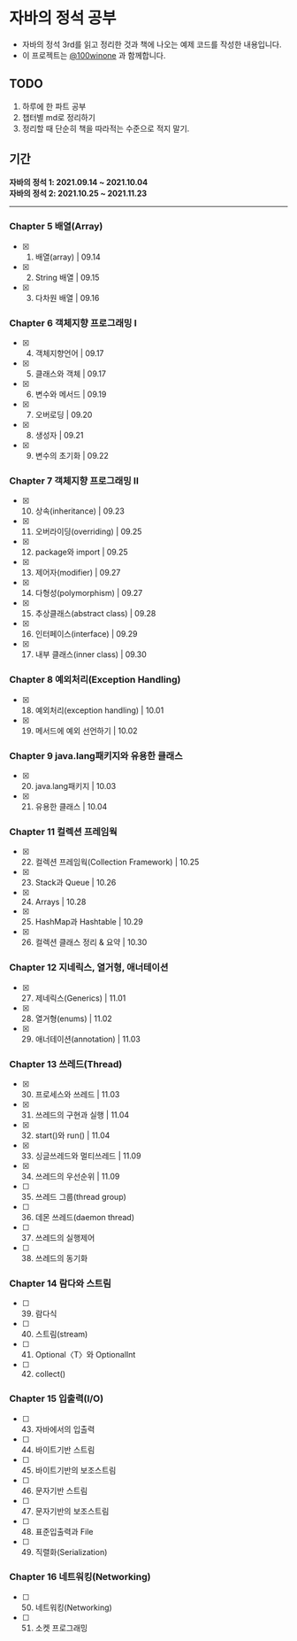 # 자바의 정석 공부

- 자바의 정석 3rd를 읽고 정리한 것과 책에 나오는 예제 코드를 작성한 내용입니다.
- 이 프로젝트는 [@100winone](https://github.com/100winone) 과 함께합니다.

## TODO

1. 하루에 한 파트 공부
2. 챕터별 md로 정리하기
3. 정리할 때 단순히 책을 따라적는 수준으로 적지 말기.


## 기간

<strong>자바의 정석 1: 2021.09.14 ~ 2021.10.04</strong><br>
<strong>자바의 정석 2: 2021.10.25 ~ 2021.11.23</strong>

---

### Chapter 5 배열(Array)

- [x] 1. 배열(array) | 09.14
- [x] 2. String 배열 | 09.15
- [x] 3. 다차원 배열 | 09.16

### Chapter 6 객체지향 프로그래밍 I

- [x] 4. 객체지향언어 | 09.17
- [x] 5. 클래스와 객체 | 09.17
- [x] 6. 변수와 메서드 | 09.19
- [x] 7. 오버로딩 | 09.20
- [x] 8. 생성자 | 09.21
- [x] 9. 변수의 초기화 | 09.22

### Chapter 7 객체지향 프로그래밍 II

- [x] 10. 상속(inheritance) | 09.23
- [x] 11. 오버라이딩(overriding) | 09.25
- [x] 12. package와 import | 09.25
- [x] 13. 제어자(modifier) | 09.27
- [x] 14. 다형성(polymorphism) | 09.27
- [x] 15. 추상클래스(abstract class) | 09.28
- [x] 16. 인터페이스(interface) | 09.29
- [x] 17. 내부 클래스(inner class) | 09.30

### Chapter 8 예외처리(Exception Handling)

- [x] 18. 예외처리(exception handling) | 10.01
- [x] 19. 메서드에 예외 선언하기 | 10.02

### Chapter 9 java.lang패키지와 유용한 클래스

- [x] 20. java.lang패키지 | 10.03
- [x] 21. 유용한 클래스 | 10.04

### Chapter 11 컬렉션 프레임웍

- [x] 22. 컬렉션 프레임웍(Collection Framework) | 10.25
- [x] 23. Stack과 Queue | 10.26
- [x] 24. Arrays | 10.28
- [x] 25. HashMap과 Hashtable | 10.29
- [x] 26. 컬렉션 클래스 정리 & 요약 | 10.30

### Chapter 12 지네릭스, 열거형, 애너테이션

- [x] 27. 제네릭스(Generics) | 11.01
- [x] 28. 열거형(enums) | 11.02
- [x] 29. 애너테이션(annotation) | 11.03

### Chapter 13 쓰레드(Thread)

- [x] 30. 프로세스와 쓰레드 | 11.03
- [x] 31. 쓰레드의 구현과 실행 | 11.04
- [x] 32. start()와 run() | 11.04
- [x] 33. 싱글쓰레드와 멀티쓰레드 | 11.09
- [x] 34. 쓰레드의 우선순위 | 11.09
- [ ] 35. 쓰레드 그룹(thread group)
- [ ] 36. 데몬 쓰레드(daemon thread)
- [ ] 37. 쓰레드의 실행제어
- [ ] 38. 쓰레드의 동기화

### Chapter 14 람다와 스트림

- [ ] 39. 람다식
- [ ] 40. 스트림(stream)
- [ ] 41. Optional〈T〉와 OptionalInt
- [ ] 42. collect()

### Chapter 15 입출력(I/O)

- [ ] 43. 자바에서의 입출력
- [ ] 44. 바이트기반 스트림
- [ ] 45. 바이트기반의 보조스트림
- [ ] 46. 문자기반 스트림
- [ ] 47. 문자기반의 보조스트림
- [ ] 48. 표준입출력과 File
- [ ] 49. 직렬화(Serialization)

### Chapter 16 네트워킹(Networking)

- [ ] 50. 네트워킹(Networking)
- [ ] 51. 소켓 프로그래밍
